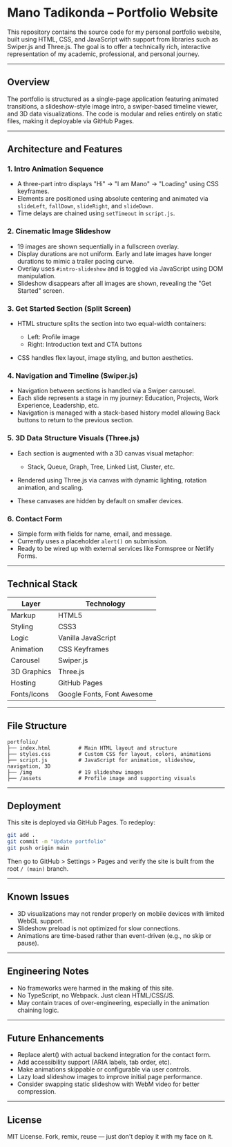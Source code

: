 # Mano Tadikonda – Portfolio Website

This repository contains the source code for my personal portfolio website, built using HTML, CSS, and JavaScript with support from libraries such as Swiper.js and Three.js. The goal is to offer a technically rich, interactive representation of my academic, professional, and personal journey.

---

## Overview

The portfolio is structured as a single-page application featuring animated transitions, a slideshow-style image intro, a swiper-based timeline viewer, and 3D data visualizations. The code is modular and relies entirely on static files, making it deployable via GitHub Pages.

---

## Architecture and Features

### 1. Intro Animation Sequence

* A three-part intro displays "Hi" → "I am Mano" → "Loading" using CSS keyframes.
* Elements are positioned using absolute centering and animated via `slideLeft`, `fallDown`, `slideRight`, and `slideDown`.
* Time delays are chained using `setTimeout` in `script.js`.

### 2. Cinematic Image Slideshow

* 19 images are shown sequentially in a fullscreen overlay.
* Display durations are not uniform. Early and late images have longer durations to mimic a trailer pacing curve.
* Overlay uses `#intro-slideshow` and is toggled via JavaScript using DOM manipulation.
* Slideshow disappears after all images are shown, revealing the "Get Started" screen.

### 3. Get Started Section (Split Screen)

* HTML structure splits the section into two equal-width containers:

  * Left: Profile image
  * Right: Introduction text and CTA buttons
* CSS handles flex layout, image styling, and button aesthetics.

### 4. Navigation and Timeline (Swiper.js)

* Navigation between sections is handled via a Swiper carousel.
* Each slide represents a stage in my journey: Education, Projects, Work Experience, Leadership, etc.
* Navigation is managed with a stack-based history model allowing Back buttons to return to the previous section.

### 5. 3D Data Structure Visuals (Three.js)

* Each section is augmented with a 3D canvas visual metaphor:

  * Stack, Queue, Graph, Tree, Linked List, Cluster, etc.
* Rendered using Three.js via canvas with dynamic lighting, rotation animation, and scaling.
* These canvases are hidden by default on smaller devices.

### 6. Contact Form

* Simple form with fields for name, email, and message.
* Currently uses a placeholder `alert()` on submission.
* Ready to be wired up with external services like Formspree or Netlify Forms.

---

## Technical Stack

| Layer       | Technology                 |
| ----------- | -------------------------- |
| Markup      | HTML5                      |
| Styling     | CSS3                       |
| Logic       | Vanilla JavaScript         |
| Animation   | CSS Keyframes              |
| Carousel    | Swiper.js                  |
| 3D Graphics | Three.js                   |
| Hosting     | GitHub Pages               |
| Fonts/Icons | Google Fonts, Font Awesome |

---

## File Structure

```
portfolio/
├── index.html         # Main HTML layout and structure
├── styles.css         # Custom CSS for layout, colors, animations
├── script.js          # JavaScript for animation, slideshow, navigation, 3D
├── /img               # 19 slideshow images
├── /assets            # Profile image and supporting visuals
```

---

## Deployment

This site is deployed via GitHub Pages. To redeploy:

```bash
git add .
git commit -m "Update portfolio"
git push origin main
```

Then go to GitHub > Settings > Pages and verify the site is built from the root `/ (main)` branch.

---

## Known Issues

* 3D visualizations may not render properly on mobile devices with limited WebGL support.
* Slideshow preload is not optimized for slow connections.
* Animations are time-based rather than event-driven (e.g., no skip or pause).

---

## Engineering Notes

* No frameworks were harmed in the making of this site.
* No TypeScript, no Webpack. Just clean HTML/CSS/JS.
* May contain traces of over-engineering, especially in the animation chaining logic.

---

## Future Enhancements

* Replace alert() with actual backend integration for the contact form.
* Add accessibility support (ARIA labels, tab order, etc).
* Make animations skippable or configurable via user controls.
* Lazy load slideshow images to improve initial page performance.
* Consider swapping static slideshow with WebM video for better compression.

---

## License

MIT License. Fork, remix, reuse — just don't deploy it with my face on it.
